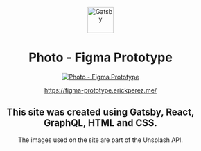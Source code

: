 <p align="center">
  <a href="https://www.gatsbyjs.com">
    <img alt="Gatsby" src="https://www.gatsbyjs.com/Gatsby-Monogram.svg" width="60" />
  </a>
</p>
<h1 align="center">
  Photo - Figma Prototype
</h1>
<p align="center">
  <a href="https://figma-prototype.erickperez.me/">
    <img alt="Photo - Figma Prototype" src="https://d33wubrfki0l68.cloudfront.net/5fb4a653a2bbb600079373ed/screenshot.png" />
  </a>
</p>
<p align="center">
  <a href="https://figma-prototype.erickperez.me/">
    https://figma-prototype.erickperez.me/
  </a>
</p>
<h2 align="center">
  This site was created using Gatsby, React, GraphQL, HTML and CSS.
</h2>
<p align="center">
  The images used on the site are part of the Unsplash API.
</p>
